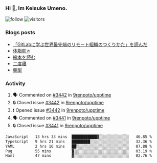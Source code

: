 ### Hi 👋, Im Keisuke Umeno.

<!--
**9renpoto/9renpoto** is a ✨ _special_ ✨ repository because its `README.md` (this file) appears on your GitHub profile.

Here are some ideas to get you started:

- 🔭 I’m currently working on ...
- 🌱 I’m currently learning ...
- 👯 I’m looking to collaborate on ...
- 🤔 I’m looking for help with ...
- 💬 Ask me about ...
- 📫 How to reach me: ...
- 😄 Pronouns: ...
- ⚡ Fun fact: ...
-->

![follow](https://img.shields.io/github/followers/9renpoto?label=Follow&style=social)
![visitors](https://komarev.com/ghpvc/?username=9renpoto&label=Profile%20views&color=0e75b6&style=flat)

### Blogs posts

<!-- BLOG-POST-LIST:START -->
- [「GitLabに学ぶ世界最先端のリモート組織のつくりかた」を読んだ](https://9renpoto.win/entry/2024/09/10/remote_organization)
- [体脂肪↗](https://9renpoto.win/entry/2024/08/12/gaining_fat)
- [絵本を読む](https://9renpoto.win/entry/2024/07/26/picture_book)
- [二度寝](https://9renpoto.win/entry/2024/07/18/going_back_to_sleep)
- [朝型](https://9renpoto.win/entry/2024/05/29/im-an-early)
<!-- BLOG-POST-LIST:END -->

### Activity

<!--START_SECTION:activity-->
1. 🗣 Commented on [#3442](https://github.com/9renpoto/upptime/issues/3442#issuecomment-2390422347) in [9renpoto/upptime](https://github.com/9renpoto/upptime)
2. 🔒 Closed issue [#3442](https://github.com/9renpoto/upptime/issues/3442) in [9renpoto/upptime](https://github.com/9renpoto/upptime)
3. ❗ Opened issue [#3442](https://github.com/9renpoto/upptime/issues/3442) in [9renpoto/upptime](https://github.com/9renpoto/upptime)
4. 🗣 Commented on [#3441](https://github.com/9renpoto/upptime/issues/3441#issuecomment-2390268420) in [9renpoto/upptime](https://github.com/9renpoto/upptime)
5. 🔒 Closed issue [#3441](https://github.com/9renpoto/upptime/issues/3441) in [9renpoto/upptime](https://github.com/9renpoto/upptime)
<!--END_SECTION:activity-->

<!--START_SECTION:waka-->

```txt
JavaScript   13 hrs 33 mins  ███████████▓░░░░░░░░░░░░░   46.85 %
TypeScript   9 hrs 21 mins   ████████░░░░░░░░░░░░░░░░░   32.36 %
YAML         2 hrs 16 mins   ██░░░░░░░░░░░░░░░░░░░░░░░   07.88 %
Pug          55 mins         ▓░░░░░░░░░░░░░░░░░░░░░░░░   03.19 %
Haml         47 mins         ▓░░░░░░░░░░░░░░░░░░░░░░░░   02.76 %
```

<!--END_SECTION:waka-->
